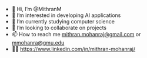 - 👋 Hi, I’m @MithranM
- 👀 I’m interested in developing AI applications
- 🌱 I’m currently studying computer science
- 💞️ I’m looking to collaborate on projects
- 📫 How to reach me mithran.mohanraj@gmail.com or mmohanra@gmu.edu
- 🧑‍💼 https://www.linkedin.com/in/mithran-mohanraj/

<!---
MithranM/MithranM is a ✨ special ✨ repository because its `README.md` (this file) appears on your GitHub profile.
You can click the Preview link to take a look at your changes.
--->
